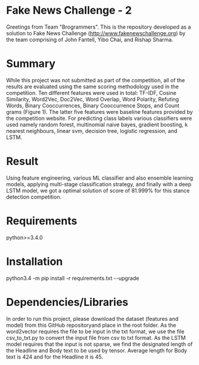 # Fake News Challenge - 2

Greetings from Team "Brogrammers". This is the repository developed as a solution to Fake News Challenge (http://www.fakenewschallenge.org) by the team comprising of John Fantell, Yibo Chai, and Rishap Sharma. 

# Summary

While this project was not submitted as part of the competition, all of the results are evaluated using the same scoring methodology used in the competition. 
Ten different features were used in total: TF-IDF, Cosine Similarity, Word2Vec, Doc2Vec, Word Overlap, Word Polarity, Refuting Words, Binary Cooccurrences, Binary Cooccurrence Stops, and Count grams (Figure 1). The latter five features were baseline features provided by the competition website. For predicting class labels various classifiers were used namely random forest, multinomial naive bayes, gradient boosting, k nearest neighbours, linear svm, decision tree, logistic regression, and LSTM.


# Result

Using feature engineering, various ML classifier and also ensemble learning models, applying multi-stage classification strategy, and finally with a deep LSTM model, we got a optimal solution of score of 81.999% for this stance detection competition.


# Requirements
python>=3.4.0


# Installation
python3.4 -m pip install -r requirements.txt --upgrade


# Dependencies/Libraries

In order to run this project, please download the dataset (features and model) from this GitHub repositoryand place in the root folder.
As the word2vector requires the file to be input in the txt format, we use the file csv_to_txt.py to convert the input file from csv to txt format. As the LSTM model requires that the input is not sparse, we find the designated length of the Headline and Body text to be used by tensor. Average length for Body text is 424 and for the Headline it is 45.
